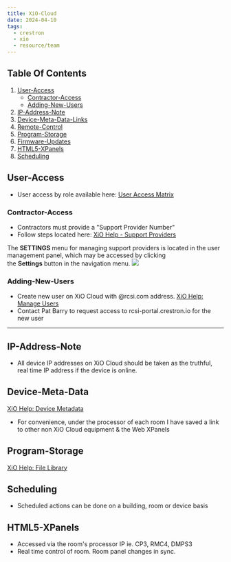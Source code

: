 ```yaml
---
title: XiO-Cloud
date: 2024-04-10
tags:
  - crestron
  - xio
  - resource/team
---
```


## Table Of Contents

1. [User-Access](#User-Access)
	- [Contractor-Access](#Contractor-Access)
	- [Adding-New-Users](#Adding-New-Users)
4. [IP-Address-Note](#IP-Address-Note)
5. [Device-Meta-Data-Links](#Device-Meta-Data-Links)
6. [Remote-Control](#Remote-Control)
7. [Program-Storage](#Program-Storage)
8. [Firmware-Updates](#Firmware-Updates)
9. [HTML5-XPanels](#HTML5-XPanels)
10. [Scheduling](#Scheduling)

## User-Access

- User access by role available here: [User Access Matrix](https://docs.crestron.com/en-us/8214/Content/Topics/Appendix-User-Access.htm)

### Contractor-Access

- Contractors must provide a "Support Provider Number"
- Follow steps located here: [XiO Help - Support Providers](https://docs.crestron.com/en-us/8214/Content/Topics/Dealer/Support-Providers.htm)

The **SETTINGS** menu for managing support providers is located in the user management panel, which may be accessed by clicking the **Settings** button in the navigation menu.
![](https://docs.crestron.com/en-us/8214/Content/Resources/Images/156-Support-Providers.png)
### Adding-New-Users

- Create new user on XiO Cloud with @rcsi.com address. [XiO Help: Manage Users](https://docs.crestron.com/en-us/8214/Content/Topics/Manage-Users.htm)
- Contact Pat Barry to request access to rcsi-portal.crestron.io for the new user

---
## IP-Address-Note

- All device IP addresses on XiO Cloud should be taken as the truthful, real time IP address if the device is online.

## Device-Meta-Data

[XiO Help: Device Metadata](https://docs.crestron.com/en-us/8214/Content/Topics/Manage-Devices.htm#DeviceMetadata)
 
- For convenience, under the processor of each room I have saved a link to other non XiO Cloud equipment & the Web XPanels

## Program-Storage

[XiO Help: File Library](https://docs.crestron.com/en-us/8214/Content/Topics/File-Upload.htm)

## Scheduling

- Scheduled actions can be done on a building, room or device basis

## HTML5-XPanels

- Accessed via the room's processor IP ie. CP3, RMC4, DMPS3
- Real time control of room. Room panel changes in sync.